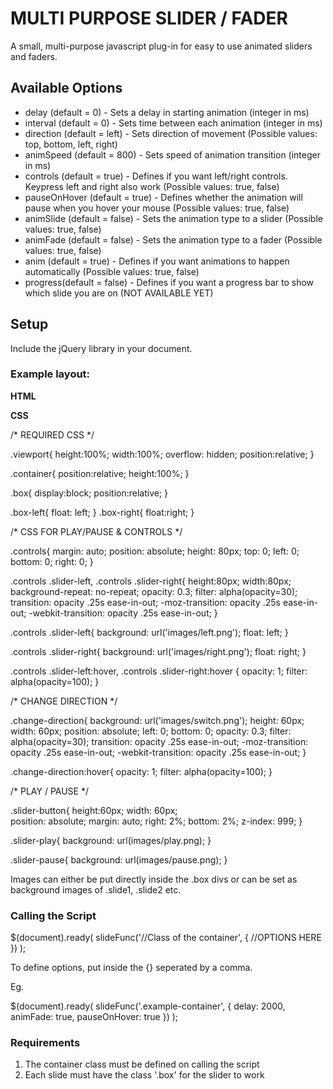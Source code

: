 MULTI PURPOSE SLIDER / FADER
============================

A small, multi-purpose javascript plug-in for easy to use animated sliders and faders.


Available Options
-----------------

* delay (default = 0) - Sets a delay in starting animation (integer in ms)
* interval (default = 0) - Sets time between each animation (integer in ms)
* direction (default = left) - Sets direction of movement (Possible values: top, bottom, left, right)
* animSpeed (default = 800) - Sets speed of animation transition (integer in ms)
* controls (default = true) - Defines if you want left/right controls. Keypress left and right also work (Possible values: true, false)
* pauseOnHover (default = true) - Defines whether the animation will pause when you hover your mouse (Possible values: true, false)
* animSlide (default = false) - Sets the animation type to a slider (Possible values: true, false)
* animFade (default = false) - Sets the animation type to a fader (Possible values: true, false)
* anim (default = true) - Defines if you want animations to happen automatically (Possible values: true, false)
* progress(default = false) - Defines if you want a progress bar to show which slide you are on (NOT AVAILABLE YET)


Setup
-----

Include the jQuery library in your document.

### Example layout:

__HTML__

<div class="viewport">
	<div class="example-container">
		<div class="box slide1">
		</div>
		<div class="box slide2">
		</div>
		<div class="box slide3">
		</div>
		<div class="box slide4">
		</div>
	</div>
</div>

__CSS__

/* REQUIRED CSS */

.viewport{
	height:100%;
	width:100%;
	overflow: hidden;
	position:relative;
}

.container{
	position:relative;
	height:100%;
}

.box{
	display:block;
	position:relative;
}

.box-left{
	float: left;
}
.box-right{
	float:right;
}

/* CSS FOR PLAY/PAUSE & CONTROLS */

.controls{
	margin: auto;
	position: absolute;
	height: 80px;
	top: 0; left: 0; bottom: 0; right: 0;
}

.controls .slider-left,
.controls .slider-right{
	height:80px;
	width:80px;
	background-repeat: no-repeat;
	opacity: 0.3;
	filter: alpha(opacity=30);
	transition: opacity .25s ease-in-out;
   -moz-transition: opacity .25s ease-in-out;
   -webkit-transition: opacity .25s ease-in-out;
}

.controls .slider-left{
	background: url('images/left.png');
	float: left;
}

.controls .slider-right{
	background: url('images/right.png');
	float: right;
}

.controls .slider-left:hover,
.controls .slider-right:hover
{
	opacity: 1;
	filter: alpha(opacity=100);
}

/* CHANGE DIRECTION */

.change-direction{
	background: url('images/switch.png');
	height: 60px;
	width: 60px;
	position: absolute;
	left: 0;
	bottom: 0;
	opacity: 0.3;
	filter: alpha(opacity=30);
	transition: opacity .25s ease-in-out;
   -moz-transition: opacity .25s ease-in-out;
   -webkit-transition: opacity .25s ease-in-out;
}

.change-direction:hover{
	opacity: 1;
	filter: alpha(opacity=100);	
}


/* PLAY / PAUSE */

.slider-button{
	height:60px;
	width: 60px;	
	position: absolute;
	margin: auto;
	right: 2%;
	bottom: 2%;
	z-index: 999;
}

.slider-play{
	background: url(images/play.png);
}

.slider-pause{
	background: url(images/pause.png);
}



Images can either be put directly inside the .box divs or can be set as background images of .slide1, .slide2 etc.

### Calling the Script


$(document).ready( 
	slideFunc('//Class of the container', { //OPTIONS HERE })
);

To define options, put inside the {} seperated by a comma.

Eg.

$(document).ready( 
	slideFunc('.example-container', { delay: 2000, animFade: true, pauseOnHover: true })
);

### Requirements

1. The container class must be defined on calling the script
2. Each slide must have the class '.box' for the slider to work